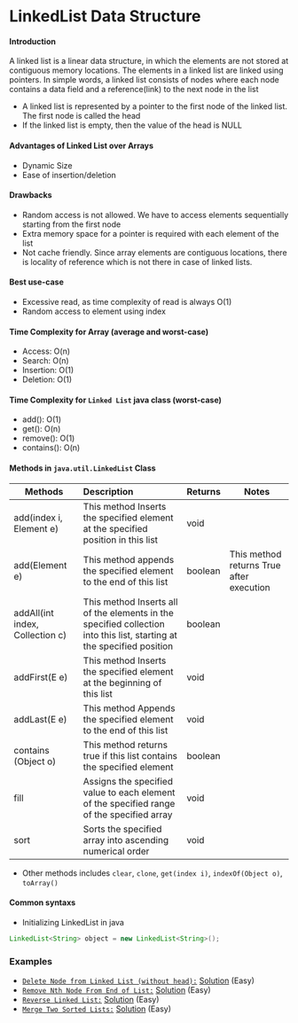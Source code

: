 # LinkedList Data Structure

#### Introduction
A linked list is a linear data structure, in which the elements are not stored at contiguous memory locations. 
The elements in a linked list are linked using pointers.
In simple words, a linked list consists of nodes where each node contains a data field and a reference(link) to the next node in the list
- A linked list is represented by a pointer to the first node of the linked list. The first node is called the head
- If the linked list is empty, then the value of the head is NULL

#### Advantages of Linked List over Arrays
- Dynamic Size
- Ease of insertion/deletion

#### Drawbacks
- Random access is not allowed. We have to access elements sequentially starting from the first node
- Extra memory space for a pointer is required with each element of the list
- Not cache friendly. Since array elements are contiguous locations, there is locality of reference which is not there in case of linked lists.

#### Best use-case
- Excessive read, as time complexity of read is always O(1)
- Random access to element using index

#### Time Complexity for Array (average and worst-case)
- Access: O(n)
- Search: O(n)
- Insertion: O(1)
- Deletion: O(1)

#### Time Complexity for `Linked List` java class (worst-case)
- add(): O(1)
- get(): O(n)
- remove(): O(1)
- contains(): O(n)

#### Methods in `java.util.LinkedList` Class
| Methods | Description | Returns | Notes | 
| ------- | :----------- | ------- | ---- |
| add(index i, Element e) | This method Inserts the specified element at the specified position in this list | void |
| add(Element e) | This method appends the specified element to the end of this list | boolean | This method returns True after execution
| addAll​(int index, Collection c) | This method Inserts all of the elements in the specified collection into this list, starting at the specified position | boolean |
| addFirst​(E e) | This method Inserts the specified element at the beginning of this list | void | 
| addLast​(E e) | This method Appends the specified element to the end of this list | void | 
| contains​(Object o) | This method returns true if this list contains the specified element | boolean |
| fill | Assigns the specified value to each element of the specified range of the specified array | void | 
| sort | Sorts the specified array into ascending numerical order | void 

- Other methods includes `clear`, `clone`, `get(index i)`, `indexOf(Object o)`, `toArray()`  

#### Common syntaxs
- Initializing LinkedList in java
```java
LinkedList<String> object = new LinkedList<String>();
```

### Examples
- [`Delete Node from Linked List (without head):`](https://leetcode.com/problems/delete-node-in-a-linked-list/) [Solution](./src/practice/examples/DeleteNode.java) (Easy)
- [`Remove Nth Node From End of List:`](https://leetcode.com/problems/remove-nth-node-from-end-of-list/) [Solution](./src/practice/examples/RemoveNthNodeFromEnd.java) (Easy)
- [`Reverse Linked List:`](https://leetcode.com/problems/reverse-linked-list/) [Solution](./src/practice/examples/ReverseLL.java) (Easy)
- [`Merge Two Sorted Lists:`](https://leetcode.com/problems/merge-two-sorted-lists/) [Solution](./src/practice/examples/Merge2SortedLL.java) (Easy)